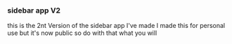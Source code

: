### sidebar app V2

this is the 2nt Version of the sidebar app I've made
I made this for personal use but it's now public so do with that what you will

